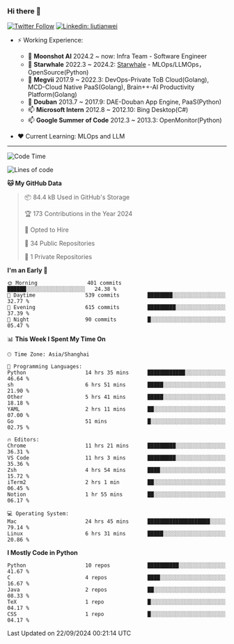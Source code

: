 ### Hi there 👋

[![Twitter Follow](https://img.shields.io/twitter/follow/tianweidut?style=social)](https://twitter.com/tianweidut)
[![Linkedin: liutianwei](https://img.shields.io/badge/-liutianwei-blue?style=flat-square&logo=Linkedin&logoColor=white&link=https://www.linkedin.com/in/liutianwei/)](https://www.linkedin.com/in/liutianwei/)

- ⚡ Working Experience:
  - 🔭 **Moonshot AI**  2024.2 ~ now: Infra Team - Software Engineer
  - 🌱 **Starwhale** 2022.3 ~ 2024.2: [Starwhale](https://github.com/star-whale/starwhale) - MLOps/LLMOps，OpenSource(Python)
  - 🌱 **Megvii** 2017.9 ~ 2022.3: DevOps-Private ToB Cloud(Golang), MCD-Cloud Native PaaS(Golang), Brain++-AI Productivity Platform(Golang)
  - 🌱 **Douban** 2013.7 ~ 2017.9: DAE-Douban App Engine, PaaS(Python)
  - 📫 **Microsoft Intern** 2012.8 ~ 2012.10: Bing Desktop(C#)
  - 📫 **Google Summer of Code** 2012.3 ~ 2013.3: OpenMonitor(Python)

- ❤️ Current Learning: MLOps and LLM

---
<!--START_SECTION:waka-->
![Code Time](http://img.shields.io/badge/Code%20Time-6%2C051%20hrs%2011%20mins-blue)

![Lines of code](https://img.shields.io/badge/From%20Hello%20World%20I%27ve%20Written-1.0%20million%20lines%20of%20code-blue)

**🐱 My GitHub Data** 

> 📦 84.4 kB Used in GitHub's Storage 
 > 
> 🏆 173 Contributions in the Year 2024
 > 
> 💼 Opted to Hire
 > 
> 📜 34 Public Repositories 
 > 
> 🔑 1 Private Repositories 
 > 
**I'm an Early 🐤** 

```text
🌞 Morning                401 commits         ██████░░░░░░░░░░░░░░░░░░░   24.38 % 
🌆 Daytime                539 commits         ████████░░░░░░░░░░░░░░░░░   32.77 % 
🌃 Evening                615 commits         █████████░░░░░░░░░░░░░░░░   37.39 % 
🌙 Night                  90 commits          █░░░░░░░░░░░░░░░░░░░░░░░░   05.47 % 
```


📊 **This Week I Spent My Time On** 

```text
🕑︎ Time Zone: Asia/Shanghai

💬 Programming Languages: 
Python                   14 hrs 35 mins      ████████████░░░░░░░░░░░░░   46.64 % 
sh                       6 hrs 51 mins       █████░░░░░░░░░░░░░░░░░░░░   21.90 % 
Other                    5 hrs 41 mins       █████░░░░░░░░░░░░░░░░░░░░   18.18 % 
YAML                     2 hrs 11 mins       ██░░░░░░░░░░░░░░░░░░░░░░░   07.00 % 
Go                       51 mins             █░░░░░░░░░░░░░░░░░░░░░░░░   02.75 % 

🔥 Editors: 
Chrome                   11 hrs 21 mins      █████████░░░░░░░░░░░░░░░░   36.31 % 
VS Code                  11 hrs 3 mins       █████████░░░░░░░░░░░░░░░░   35.36 % 
Zsh                      4 hrs 54 mins       ████░░░░░░░░░░░░░░░░░░░░░   15.72 % 
iTerm2                   2 hrs 1 min         ██░░░░░░░░░░░░░░░░░░░░░░░   06.45 % 
Notion                   1 hr 55 mins        ██░░░░░░░░░░░░░░░░░░░░░░░   06.17 % 

💻 Operating System: 
Mac                      24 hrs 45 mins      ████████████████████░░░░░   79.14 % 
Linux                    6 hrs 31 mins       █████░░░░░░░░░░░░░░░░░░░░   20.86 % 
```

**I Mostly Code in Python** 

```text
Python                   10 repos            ██████████░░░░░░░░░░░░░░░   41.67 % 
C                        4 repos             ████░░░░░░░░░░░░░░░░░░░░░   16.67 % 
Java                     2 repos             ██░░░░░░░░░░░░░░░░░░░░░░░   08.33 % 
TeX                      1 repo              █░░░░░░░░░░░░░░░░░░░░░░░░   04.17 % 
CSS                      1 repo              █░░░░░░░░░░░░░░░░░░░░░░░░   04.17 % 
```




 Last Updated on 22/09/2024 00:21:14 UTC
<!--END_SECTION:waka-->
